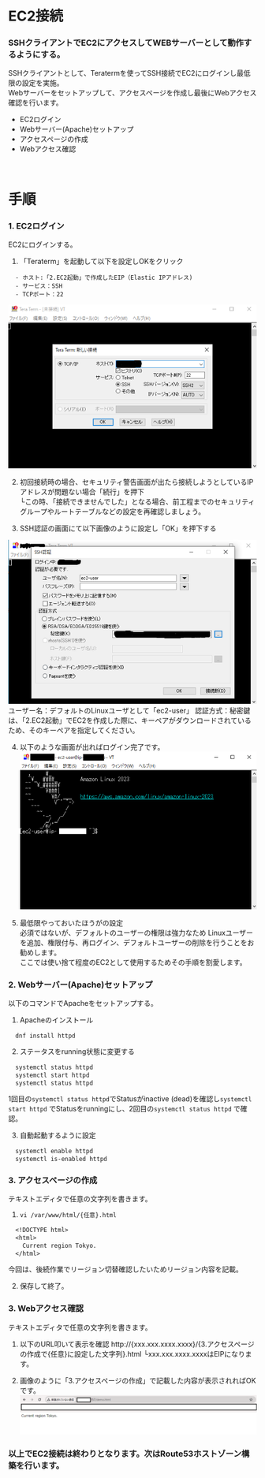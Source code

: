 # EC2接続
### SSHクライアントでEC2にアクセスしてWEBサーバーとして動作するようにする。

SSHクライアントとして、Teratermを使ってSSH接続でEC2にログインし最低限の設定を実施。  
Webサーバーをセットアップして、アクセスページを作成し最後にWebアクセス確認を行います。

- EC2ログイン
- Webサーバー(Apache)セットアップ
- アクセスページの作成
- Webアクセス確認

<br>

# 手順  

### 1. EC2ログイン  

  EC2にログインする。
  1. 「Teraterm」を起動して以下を設定しOKをクリック
  ``` 
    - ホスト:「2.EC2起動」で作成したEIP（Elastic IPアドレス)
    - サービス：SSH
    - TCPポート：22
  ```
  <img src="images\ec2-c-1.png">

  2. 初回接続時の場合、セキュリティ警告画面が出たら接続しようとしているIPアドレスが問題ない場合「続行」を押下  
  └この時、「接続できませんでした」となる場合、前工程までのセキュリティグループやルートテーブルなどの設定を再確認しましょう。

  3. SSH認証の画面にて以下画像のように設定し「OK」を押下する  
  <img src="images\ec2-c-2.png">
  ユーザー名：デフォルトのLinuxユーザとして「ec2-user」
  認証方式：秘密鍵は、「2.EC2起動」でEC2を作成した際に、キーペアがダウンロードされているため、そのキーペアを指定してください。

  4. 以下のような画面が出ればログイン完了です。  
    <img src="images\ec2-c-3.png">

  5. 最低限やっておいたほうがの設定  
    必須ではないが、デフォルトのユーザーの権限は強力なため Linuxユーザーを追加、権限付与、再ログイン、デフォルトユーザーの削除を行うことをお勧めします。    
    ここでは使い捨て程度のEC2として使用するためその手順を割愛します。
    
### 2. Webサーバー(Apache)セットアップ
  以下のコマンドでApacheをセットアップする。
  1. Apacheのインストール
  ``` 
    dnf install httpd
  ```
  2. ステータスをrunning状態に変更する
  ``` 
    systemctl status httpd
    systemctl start httpd
    systemctl status httpd
  ```
  1回目の```systemctl status httpd```でStatusがinactive (dead)を確認し```systemctl start httpd``` でStatusをrunningにし、2回目の```systemctl status httpd``` で確認。

  3. 自動起動するように設定
  ``` 
    systemctl enable httpd
    systemctl is-enabled httpd
  ```



### 3. アクセスページの作成
  テキストエディタで任意の文字列を書きます。
  1. ```vi /var/www/html/{任意}.html ```
  ``` 
    <!DOCTYPE html>
    <html>
      Current region Tokyo.
    </html>
  ```
  今回は、後続作業でリージョン切替確認したいためリージョン内容を記載。

  2. 保存して終了。

### 3. Webアクセス確認
  テキストエディタで任意の文字列を書きます。
  1. 以下のURL叩いて表示を確認
  http://{xxx.xxx.xxxx.xxxx}/{3.アクセスページの作成で{任意}に設定した文字列}.html
  └xxx.xxx.xxxx.xxxxはEIPになります。

  2. 画像のように「3.アクセスページの作成」で記載した内容が表示されればOKです。
    <img src="images\ec2-c-4.png">

### 以上でEC2接続は終わりとなります。次はRoute53ホストゾーン構築を行います。


